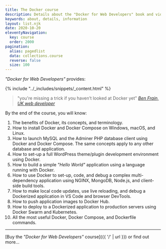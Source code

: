 ```yaml
---
title: The Docker course
description: Details about the "Docker for Web Developers" book and video course.
keywords: about, details, information
layout: list.njk
date: 2020-10-20
eleventyNavigation:
  key: course
  order: 2000
pagination:
  alias: pagedlist
  data: collections.course
  reverse: false
  size: 100
---
```


*"Docker for Web Developers"* provides:

{% include "../_includes/snippets/_content.html" %}

> "you're missing a trick if you haven’t looked at Docker yet"
> <cite>[Ben Frain, UK web developer](https://benfrain.com/)</cite>

By the end of the course, you will know:

1. The benefits of Docker, its concepts, and terminology.
1. How to install Docker and Docker Compose on Windows, macOS, and Linux.
1. How to launch MySQL and the Adminer PHP database client using Docker and Docker Compose. The same concepts apply to any other database and application.
1. How to set-up a full WordPress theme/plugin development environment using Docker.
1. How to build a simple *"Hello World"* application using a language running with Docker.
1. How to use Docker to set-up, code, and debug a complex multi-dependency application using NGINX, MongoDB, Node.js, and client-side build tools.
1. How to make local code updates, use live reloading, and debug a Dockerized application in VS Code and browser DevTools.
1. How to push application images to Docker Hub.
1. How to deploy to a Dockerized application to production servers using Docker Swarm and Kubernetes.
1. All the most useful Docker, Docker Compose, and Dockerfile commands.

<hr />

[Buy the *"Docker for Web Developers"* course]({{ '/' | url }}) or find out more&hellip;
